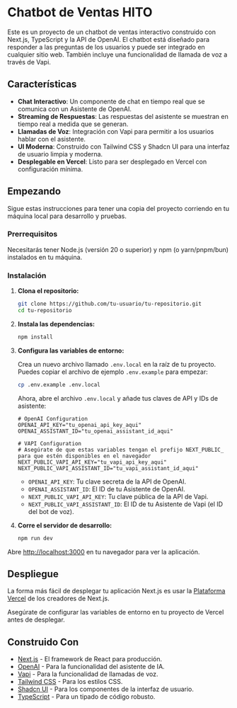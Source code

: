 # Chatbot de Ventas HITO

Este es un proyecto de un chatbot de ventas interactivo construido con Next.js, TypeScript y la API de OpenAI. El chatbot está diseñado para responder a las preguntas de los usuarios y puede ser integrado en cualquier sitio web. También incluye una funcionalidad de llamada de voz a través de Vapi.

## Características

-   **Chat Interactivo**: Un componente de chat en tiempo real que se comunica con un Asistente de OpenAI.
-   **Streaming de Respuestas**: Las respuestas del asistente se muestran en tiempo real a medida que se generan.
-   **Llamadas de Voz**: Integración con Vapi para permitir a los usuarios hablar con el asistente.
-   **UI Moderna**: Construido con Tailwind CSS y Shadcn UI para una interfaz de usuario limpia y moderna.
-   **Desplegable en Vercel**: Listo para ser desplegado en Vercel con configuración mínima.

## Empezando

Sigue estas instrucciones para tener una copia del proyecto corriendo en tu máquina local para desarrollo y pruebas.

### Prerrequisitos

Necesitarás tener Node.js (versión 20 o superior) y npm (o yarn/pnpm/bun) instalados en tu máquina.

### Instalación

1.  **Clona el repositorio:**
    ```bash
    git clone https://github.com/tu-usuario/tu-repositorio.git
    cd tu-repositorio
    ```

2.  **Instala las dependencias:**
    ```bash
    npm install
    ```

3.  **Configura las variables de entorno:**

    Crea un nuevo archivo llamado `.env.local` en la raíz de tu proyecto. Puedes copiar el archivo de ejemplo `.env.example` para empezar:

    ```bash
    cp .env.example .env.local
    ```

    Ahora, abre el archivo `.env.local` y añade tus claves de API y IDs de asistente:

    ```
    # OpenAI Configuration
    OPENAI_API_KEY="tu_openai_api_key_aqui"
    OPENAI_ASSISTANT_ID="tu_openai_assistant_id_aqui"

    # VAPI Configuration
    # Asegúrate de que estas variables tengan el prefijo NEXT_PUBLIC_ para que estén disponibles en el navegador
    NEXT_PUBLIC_VAPI_API_KEY="tu_vapi_api_key_aqui"
    NEXT_PUBLIC_VAPI_ASSISTANT_ID="tu_vapi_assistant_id_aqui"
    ```

    -   `OPENAI_API_KEY`: Tu clave secreta de la API de OpenAI.
    -   `OPENAI_ASSISTANT_ID`: El ID de tu Asistente de OpenAI.
    -   `NEXT_PUBLIC_VAPI_API_KEY`: Tu clave pública de la API de Vapi.
    -   `NEXT_PUBLIC_VAPI_ASSISTANT_ID`: El ID de tu Asistente de Vapi (el ID del bot de voz).

4.  **Corre el servidor de desarrollo:**
    ```bash
    npm run dev
    ```

Abre [http://localhost:3000](http://localhost:3000) en tu navegador para ver la aplicación.

## Despliegue

La forma más fácil de desplegar tu aplicación Next.js es usar la [Plataforma Vercel](https://vercel.com/new) de los creadores de Next.js.

Asegúrate de configurar las variables de entorno en tu proyecto de Vercel antes de desplegar.

## Construido Con

-   [Next.js](https://nextjs.org/) - El framework de React para producción.
-   [OpenAI](https://openai.com/) - Para la funcionalidad del asistente de IA.
-   [Vapi](https://vapi.ai/) - Para la funcionalidad de llamadas de voz.
-   [Tailwind CSS](https://tailwindcss.com/) - Para los estilos CSS.
-   [Shadcn UI](https://ui.shadcn.com/) - Para los componentes de la interfaz de usuario.
-   [TypeScript](https://www.typescriptlang.org/) - Para un tipado de código robusto.
